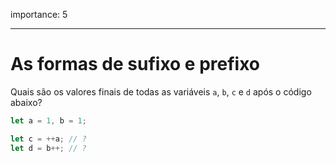 importance: 5

---

# As formas de sufixo e prefixo

Quais são os valores finais de todas as variáveis `a`, `b`, `c` e `d` após o código abaixo?

```js
let a = 1, b = 1;

let c = ++a; // ?
let d = b++; // ?
```
